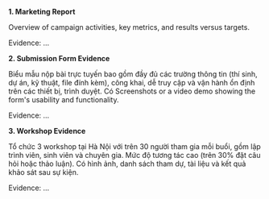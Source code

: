 **1. Marketing Report**

Overview of campaign activities, key metrics, and results versus targets.

Evidence: …

**2. Submission Form Evidence**

Biểu mẫu nộp bài trực tuyến bao gồm đầy đủ các trường thông tin (thí sinh, dự án, kỹ thuật, file đính kèm), công khai, dễ truy cập và vận hành ổn định trên các thiết bị, trình duyệt. Có Screenshots or a video demo showing the form's usability and functionality.

Evidence: …

**3. Workshop Evidence**

Tổ chức 3 workshop tại Hà Nội với trên 30 người tham gia mỗi buổi, gồm lập trình viên, sinh viên và chuyên gia. Mức độ tương tác cao (trên 30% đặt câu hỏi hoặc thảo luận). Có hình ảnh, danh sách tham dự, tài liệu và kết quả khảo sát sau sự kiện.

Evidence: …
